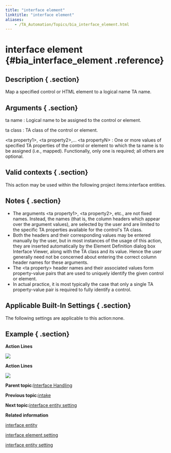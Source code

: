 ```yaml
--- 
title: "interface element"
linktitle: "interface element"
aliases: 
    - /TA_Automation/Topics/bia_interface_element.html
---
```

# interface element {#bia_interface_element .reference}

## Description { .section}

Map a specified control or HTML element to a logical name TA name.

## Arguments { .section}

ta name
:   Logical name to be assigned to the control or element.

ta class
:   TA class of the control or element.

<ta property1\>, <ta property2\>,... <ta propertyN\>
:   One or more values of specified TA properties of the control or element to which the ta name is to be assigned \(i.e., mapped\). Functionally, only one is required; all others are optional.

## Valid contexts { .section}

This action may be used within the following project items:interface entities.

## Notes { .section}

-   The arguments <ta property1\>, <ta property2\>, etc., are not fixed names. Instead, the names \(that is, the column headers which appear over the argument values\), are selected by the user and are limited to the specific TA properties available for the control's TA class.
-   Both the headers and their corresponding values may be entered manually by the user, but in most instances of the usage of this action, they are inserted automatically by the Element Definition dialog box Interface Viewer, along with the TA class and its value. Hence the user generally need not be concerned about entering the correct column header names for these arguments.
-   The <ta property\> header names and their associated values form property-value pairs that are used to uniquely identify the given control or element.
-   In actual practice, it is most typically the case that only a single TA property-value pair is required to fully identify a control.

## Applicable Built-In Settings { .section}

The following settings are applicable to this action:none.

## Example { .section}

**Action Lines**

![](../Images/bia_interface_element_pgm.png)

**Action Lines**

![](../Images/bia_interface_element_ta4vs_pgm.png)

**Parent topic:**[Interface Handling](../../TA_Automation/Topics/bia_Interface_handling.html)

**Previous topic:**[intake](../../TA_Automation/Topics/bia_intake.html)

**Next topic:**[interface entity setting](../../TA_Automation/Topics/bia_interface_entity_setting.html)

**Related information**  


[interface entity](../../TA_Automation/Topics/bia_interface_entity.html)

[interface element setting](../../TA_Automation/Topics/bia_interface_element_setting.html)

[interface entity setting](../../TA_Automation/Topics/bia_interface_entity_setting.html)

